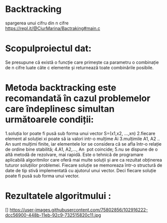 # Backtracking
spargerea unui cifru din n cifre https://repl.it/@CiurMarina/Bactraking#main.c
# Scopulproiectul dat: 
Se presupune că există o funcție care primește ca parametru o combinație de n cifre luate câte c elemente și returnează toate combinările posibile.
# Metoda backtracking este recomandată în cazul problemelor care îndeplinesc simultan următoarele condiții:
1.soluția lor poate fi pusă sub forma unui vector S=(x1,x2, ...,xn)
2.fiecare element al soluției xi poate să ia valori intr-o mulțime Ai
3.mulțimile A1, A2 .. An sunt mulțimi finite, iar elementele lor se considera că se afla într-o relație de ordine bine stabilită;
4.A1, A2,..., An  pot coincide;
5.nu se dispune de o altă metodă de rezolvare, mai rapidă.
Este o tehnică de programare aplicabilă algoritmilor care oferă mai multe soluții și are ca rezultat obținerea tuturor soluțiilor problemei. Fiecare soluție se memoreaza într-o structură de date de tip stivă implementată cu ajutorul unui vector. Deci fiecare soluție poate fi pusă sub forma unui vector.
# Rezultatele algoritmului :

[] https://user-images.githubusercontent.com/75802856/102916222-dcc56900-448b-11eb-92c9-732515820c11.jpg

